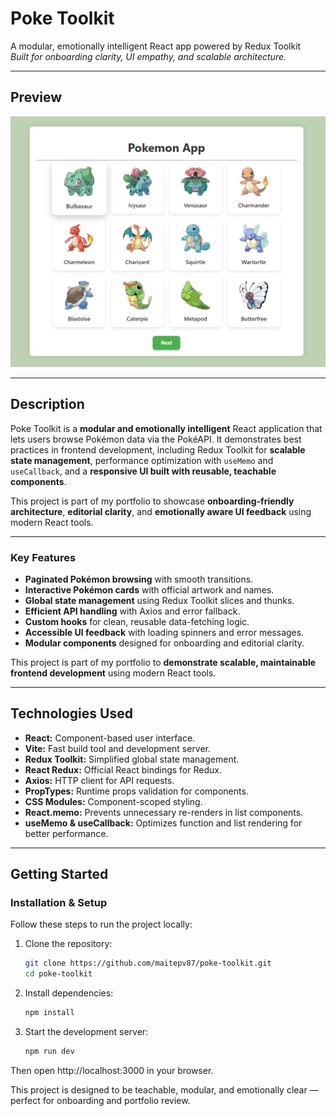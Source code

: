 # Poke Toolkit

A modular, emotionally intelligent React app powered by Redux Toolkit  
_Built for onboarding clarity, UI empathy, and scalable architecture._

---

## Preview

![App Screenshot](./assets/Screenshot_Pokemon.png)

---

## Description

Poke Toolkit is a **modular and emotionally intelligent** React application that lets users browse Pokémon data via the PokéAPI. It demonstrates best practices in frontend development, including Redux Toolkit for **scalable state management**, performance optimization with `useMemo` and `useCallback`, and a **responsive UI built with reusable, teachable components**.

This project is part of my portfolio to showcase **onboarding-friendly architecture**, **editorial clarity**, and **emotionally aware UI feedback** using modern React tools.

---

### **Key Features**

- **Paginated Pokémon browsing** with smooth transitions.
- **Interactive Pokémon cards** with official artwork and names.
- **Global state management** using Redux Toolkit slices and thunks.
- **Efficient API handling** with Axios and error fallback.
- **Custom hooks** for clean, reusable data-fetching logic.
- **Accessible UI feedback** with loading spinners and error messages.
- **Modular components** designed for onboarding and editorial clarity.

This project is part of my portfolio to **demonstrate scalable, maintainable frontend development** using modern React tools.

---

## Technologies Used

- **React:** Component-based user interface.
- **Vite:** Fast build tool and development server.
- **Redux Toolkit:** Simplified global state management.
- **React Redux:** Official React bindings for Redux.
- **Axios:** HTTP client for API requests.
- **PropTypes:** Runtime props validation for components.
- **CSS Modules:** Component-scoped styling.
- **React.memo:** Prevents unnecessary re-renders in list components.
- **useMemo & useCallback:** Optimizes function and list rendering for better performance.

---

## Getting Started

### Installation & Setup

Follow these steps to run the project locally:

1. Clone the repository:

   ```bash
   git clone https://github.com/maitepv87/poke-toolkit.git
   cd poke-toolkit

   ```

2. Install dependencies:

   ```bash
   npm install
   ```

3. Start the development server:

   ```bash
   npm run dev
   ```

Then open http://localhost:3000 in your browser.

This project is designed to be teachable, modular, and emotionally clear — perfect for onboarding and portfolio review.
